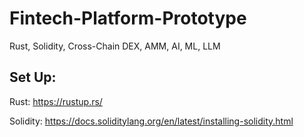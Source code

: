 # Fintech-Platform-Prototype
Rust, Solidity, Cross-Chain DEX, AMM, AI, ML, LLM

## Set Up: 
Rust: https://rustup.rs/

Solidity: https://docs.soliditylang.org/en/latest/installing-solidity.html



